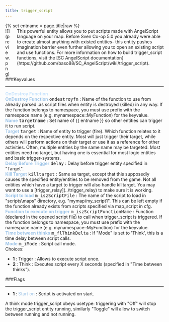 ```yaml
---
title: trigger_script
---
```

<div>{% set entname = page.title|raw %}</div>
<div class="container previewimg">
<div class="columns">
<div class="imagepadding column col-auto" markdown="1">![](preview.png)</div>
<div class="column entityentry" markdown="1">This powerful entity allows you to put scripts made with AngelScript language on your map. Before Sven Co-op 5.0 you already were able to create almost anything with existed entities- this entity pushes imagination barrier even further allowing you to open an existing script and use functions. For more information on how to build trigger_script functions, visit the [SC AngelScript documentation](https://github.com/baso88/SC_AngelScript/wiki/trigger_script).</div>
</div>
</div>
###Keyvalues
<hr>
<div class="accordion entityentry">
<input type="checkbox" id="accordion-1" name="accordion-checkbox" hidden>
<label class="accordion-header" for="accordion-1">
<span style="color:#cae4fc;"><b>OnDestroy Function</b></span>
<i class="icon icon-arrow-right mr-1"></i>
</label>
<div class="accordion-body entgroup">
<div class="entityentry" markdown="1">
<span style="color:#9fc5e8;"><b>OnDestroy Function</b></span> <kbd  class="tooltip" data-tooltip="string">ondestroyfn</kbd> :
Name of the function to use from already parsed .as script files when entity is destroyed (killed) in any way. If the function belongs to namespace, you must use prefix with the namespace name (e.g. mynamespace::MyFunction) for the keyvalue.
</div>
</div>
</div>
<div class="entityentry" markdown="1">
<span style="color:#9fc5e8;"><b>Name</b></span> <kbd  class="tooltip" data-tooltip="target_source">targetname</kbd> :
Set name of {{ entname }} so other entities can trigger it to run script.
</div>
<div class="entityentry" markdown="1">
<span style="color:#9fc5e8;"><b>Target</b></span> <kbd  class="tooltip" data-tooltip="target_destination">target</kbd> :
Name of entity to trigger (fire). Which function relates to it depends on the respective entity. Most will just trigger their target, while others will perform actions on their target or use it as a reference for other activities. Often, multiple entities by the same name may be targeted. Most entities need no target, but having one is essential for most logic entities and basic trigger-systems.
</div>
<div class="entityentry" markdown="1">
<span style="color:#9fc5e8;"><b>Delay Before Trigger</b></span> <kbd  class="tooltip" data-tooltip="string">delay</kbd> :
Delay before trigger entity specified in "Target".
</div>
<div class="entityentry" markdown="1">
<span style="color:#9fc5e8;"><b>Kill Target</b></span> <kbd  class="tooltip" data-tooltip="target_destination">killtarget</kbd> :
Same as target, except that this supposedly causes the specified entity/entities to be removed from the game. Not all entities which have a target to trigger will also handle killtarget. You may want to use a [trigger_relay](../trigger_relay) to make sure it is working.
</div>
<div class="entityentry" markdown="1">
<span style="color:#9fc5e8;"><b>Script to load</b></span> <kbd  class="tooltip" data-tooltip="string">m_iszScriptFile</kbd> :
The name of the script to load in "scripts\maps" directory, e.g. "mymap/my_script1". This can be left empty if the function already exists from scripts specified via map_script in cfg.
</div>
<div class="entityentry" markdown="1">
<span style="color:#9fc5e8;"><b>Function to execute on trigger</b></span> <kbd  class="tooltip" data-tooltip="string">m_iszScriptFunctionName</kbd> :
Function (declared in the opened script file) to call when trigger_script is triggered. If the function belongs to namespace, you must use prefix with the namespace name (e.g. mynamespace::MyFunction) for the keyvalue.
</div>
<div class="entityentry" markdown="1">
<span style="color:#9fc5e8;"><b>Time between thinks</b></span> <kbd  class="tooltip" data-tooltip="string">m_flThinkDelta</kbd> :
If "Mode" is set to 'Think', this is a time delay between script calls.
</div>
<div class="entityentry" markdown="1">
<span style="color:#9fc5e8;"><b>Mode</b></span> <kbd  class="tooltip" data-tooltip="choices">m_iMode</kbd> :
Script call mode.
<div class="accordion">
<input type="checkbox" id="accordion-2" name="accordion-checkbox" hidden>
<label class="accordion-header" for="accordion-2">
<i class="icon icon-arrow-right mr-1"></i>
Choices:
</label>
<div class="accordion-body">
<ul>
<li><b>1 </b> : Trigger : Allows to execute script once.</li>
<li><b>2 </b> : Think : Executes script every X seconds (specified in "Time between thinks").</li>
</ul>
</div>
</div>
</div>
###Flags
<hr>
<div class="entityflags">
<ul>
<li class="imagepadding" markdown="1"><b>1 </b> : <span style="color:#9fc5e8;">Start on</span> : Script is activated on start.</li>
</ul>
</div>
<div class="notices blue" markdown="1">A think mode trigger_script obeys usetype: triggering with "Off" will stop the trigger_script entity running, similarly "Toggle" will allow to switch between running and not running.</div>
